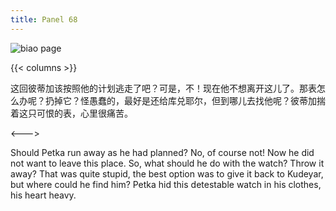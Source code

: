 ```yaml
---
title: Panel 68
---
```


 ![biao page](./../../../images/biao/seifert0726_biao_0062_068.jpg)

{{< columns >}}



这回彼蒂加该按照他的计划逃走了吧？可是，不！现在他不想离开这儿了。那表怎么办呢？扔掉它？怪愚蠢的，最好是还给库兑耶尔，但到哪儿去找他呢？彼蒂加揣着这只可恨的表，心里很痛苦。

<--->


Should Petka run away as he had planned? No, of course not! Now he did not want to leave this place. So, what should he do with the watch? Throw it away? That was quite stupid, the best option was to give it back to Kudeyar, but where could he find him? Petka hid this detestable watch in his clothes, his heart heavy.
